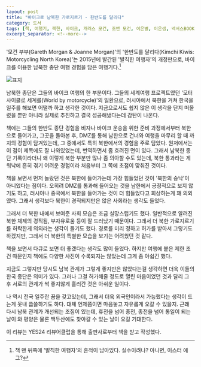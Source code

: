```yaml
---
layout: post
title: "바이크로 남북한 가로지르기 - 한반도를 달리다"
category: 도서
tags: [책, 여행기, 북한, 바이크, 개러스 모건, 조앤 모건, 이은별, 이은샘, 넥서스BOOKS, 넥서스, 서평, YES24 리뷰어클럽]
excerpt_separator: <!--more-->
---
```


'모건 부부(Gareth Morgan & Joanne Morgan)'의
'한반도를 달리다(Kimchi Kiwis: Motorcycling North Korea)'는
2015년에 발간된 '발칙한 여행자'의 개정판으로,
바이크를 이용한 남북한 종단 여행 경험을 담은 여행기다.<!--more-->[^1]

[^1]: 책 맨 뒤쪽에 '발칙한 여행자'의 흔적이 남아있다. 실수이려나? 아니면, 이스터 에그?

![표지](https://lh3.googleusercontent.com/_7GigetDAUv27cOfwj_gMeT-lGRdjrjjOGJ_oMoL4ILM7pfYRpFvPMgHBetuMJYF9DtH-kSJQsLmhw=s480)

남북한 종단은 그들의 바이크 여행의 한 부분이다.
그들의 세계여행 프로젝트였던 '모터사이클로 세계를(World by motorcycle)'의 일환으로,
러시아에서 북한을 거쳐 한국을 일주를 해보면 어떨까 하고 생각한 것이다.
지금으로서도 쉽지 않은 이 생각을
단지 떠올렸을 뿐만 아니라 실제로 추진하고 결국 성공해냈다는데 감탄이 나온다.

책에는 그들의 한반도 종단 경험을 비자나 바이크 운송을 위한 준비 과정에서부터
북한으로 들어가고, 그곳을 돌아본 후,
DMZ를 통해 남한으로 건너와 여행을 마무리 할 때 까지의 경험이 담겨있는데,
그 중에서도 특히 북한에서의 경험을 주로 담았다.
원저에서는 이 점이 제목에도 잘 나와있었는데, 번역하면서 좀 흐려진 면이 있다.
그래서 남북한 종단 기록이라더니 왜 이렇게 북한 부분만 많나 좀 의아할 수도 있는데,
북한 통과라는 게 워낙에 흔히 겪기 어려운 경험이라 처음부터 그 쪽에 초점이 맞춰진 것이다.

책을 보면서 먼저 놀랐던 것은
북한에 들어가는데 가장 힘들었던 것이
'북한의 승낙'이 아니었다는 점이다.
오히려 DMZ를 통과해 들어오는 것을 남한에서 긍정적으로 보지 않기도 하고,
러시아나 중국에서 북한을 들어가는 것이 더 힘들었다고 회상하는게 꽤 의외였다.
그래서 생각보다 북한이 경직되지만은 않은 사회라는 생각도 들었다.

그래서 더 북한 내에서 보여준 사회 모습은 조금 실망스럽기도 했다.
일반적으로 알려진 북한 체제의 경직됨, 부자유로움 등이 잘 드러났기 때문이다.
그래서 더 북한 가로지르기를 허락한게 의외라는 생각이 들기도 했다.
경로를 미리 정하고 허가를 받아서 그렇기도 하겠지만,
그래서 더 북한의 특별한 모습을 보기는 어려웠던 것 같다.

책을 보면서 다큐로 보면 더 좋겠다는 생각도 많이 들었다.
하지만 여행에 붙은 제한 조건 때문인지
책에도 다양한 사진이 수록되지는 않았는데
그게 좀 아쉽긴 했다.

지금도 그렇지만 당시도 남북 관계가 그렇게 좋지만은 않았다는걸 생각하면
더욱 이들의 한국 종단은 의미가 있다.
그러나 그걸 허가해줄 정도로 열린 마음이었던 것과 달리
그 후 서로의 관계가 썩 좋지않게 흘러간 것은 아쉬운 일이다.

나 역시 전국 일주란 꿈을 갖고있는데,
그래서 더욱 외국인이라서 가능했다는 생각이 드는게 못내 씁쓸하기도 하다.
대체 언제쯤이면 마음놓고 자유롭게 오갈 수 있을지.
근래 다시 남북 관계가 개선되는 조짐이 있는데,
휴전을 넘어 종전, 종전을 넘어 통일이 되는 날이 와
평양은 물론 백두산에도 찾아갈 수 있는 날이 오길 기대한다.



<div class="im im-info">
이 리뷰는 YES24 리뷰어클럽을 통해 출판사로부터 책을 받고 작성했다.
</div>
